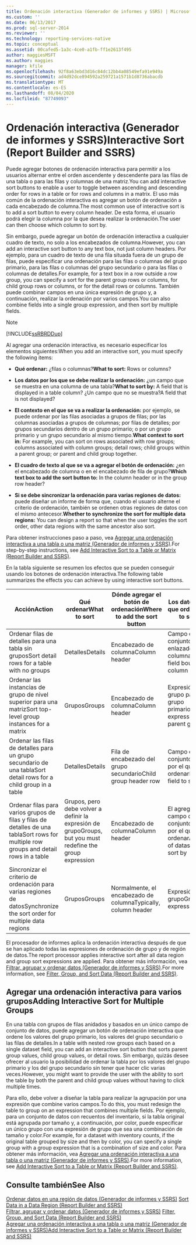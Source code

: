 ```yaml
---
title: Ordenación interactiva (Generador de informes y SSRS) | Microsoft Docs
ms.custom: ''
ms.date: 06/13/2017
ms.prod: sql-server-2014
ms.reviewer: ''
ms.technology: reporting-services-native
ms.topic: conceptual
ms.assetid: 00cafed5-1a3c-4ce0-a1fb-ff1e2613f495
author: maggiesMSFT
ms.author: maggies
manager: kfile
ms.openlocfilehash: 92f8a63ebd3d16c84dc12bb4a08549efa91e949a
ms.sourcegitcommit: ad4d92dce894592a259721a1571b1d8736abacdb
ms.translationtype: MT
ms.contentlocale: es-ES
ms.lasthandoff: 08/04/2020
ms.locfileid: "87749093"
---
```

# <a name="interactive-sort-report-builder-and-ssrs"></a><span data-ttu-id="e35e1-102">Ordenación interactiva (Generador de informes y SSRS)</span><span class="sxs-lookup"><span data-stu-id="e35e1-102">Interactive Sort (Report Builder and SSRS)</span></span>
  <span data-ttu-id="e35e1-103">Puede agregar botones de ordenación interactiva para permitir a los usuarios alternar entre el orden ascendente y descendente para las filas de una tabla o para las filas y columnas de una matriz.</span><span class="sxs-lookup"><span data-stu-id="e35e1-103">You can add interactive sort buttons to enable a user to toggle between ascending and descending order for rows in a table or for rows and columns in a matrix.</span></span> <span data-ttu-id="e35e1-104">El uso más común de la ordenación interactiva es agregar un botón de ordenación a cada encabezado de columna.</span><span class="sxs-lookup"><span data-stu-id="e35e1-104">The most common use of interactive sort is to add a sort button to every column header.</span></span> <span data-ttu-id="e35e1-105">De esta forma, el usuario podrá elegir la columna por la que desea realizar la ordenación.</span><span class="sxs-lookup"><span data-stu-id="e35e1-105">The user can then choose which column to sort by.</span></span>  
  
 <span data-ttu-id="e35e1-106">Sin embargo, puede agregar un botón de ordenación interactiva a cualquier cuadro de texto, no solo a los encabezados de columna.</span><span class="sxs-lookup"><span data-stu-id="e35e1-106">However, you can add an interactive sort button to any text box, not just column headers.</span></span> <span data-ttu-id="e35e1-107">Por ejemplo, para un cuadro de texto de una fila situada fuera de un grupo de filas, puede especificar una ordenación para las filas o columnas del grupo primario, para las filas o columnas del grupo secundario o para las filas o columnas de detalles.</span><span class="sxs-lookup"><span data-stu-id="e35e1-107">For example, for a text box in a row outside a row group, you can specify a sort for the parent group rows or columns, for child group rows or columns, or for the detail rows or columns.</span></span> <span data-ttu-id="e35e1-108">También puede combinar campos en una única expresión de grupo y, a continuación, realizar la ordenación por varios campos.</span><span class="sxs-lookup"><span data-stu-id="e35e1-108">You can also combine fields into a single group expression, and then sort by multiple fields.</span></span>  
  
> [!NOTE]  
>  [!INCLUDE[ssRBRDDup](../../includes/ssrbrddup-md.md)]  
  
 <span data-ttu-id="e35e1-109">Al agregar una ordenación interactiva, es necesario especificar los elementos siguientes:</span><span class="sxs-lookup"><span data-stu-id="e35e1-109">When you add an interactive sort, you must specify the following items:</span></span>  
  
-   <span data-ttu-id="e35e1-110">**Qué ordenar:** ¿filas o columnas?</span><span class="sxs-lookup"><span data-stu-id="e35e1-110">**What to sort:** Rows or columns?</span></span>  
  
-   <span data-ttu-id="e35e1-111">**Los datos por los que se debe realizar la ordenación:** ¿un campo que se muestra en una columna de una tabla?</span><span class="sxs-lookup"><span data-stu-id="e35e1-111">**What to sort by:** A field that is displayed in a table column?</span></span> <span data-ttu-id="e35e1-112">¿Un campo que no se muestra?</span><span class="sxs-lookup"><span data-stu-id="e35e1-112">A field that is not displayed?</span></span>  
  
-   <span data-ttu-id="e35e1-113">**El contexto en el que se va a realizar la ordenación:** por ejemplo, se puede ordenar por las filas asociadas a grupos de filas; por las columnas asociadas a grupos de columnas; por filas de detalles; por grupos secundarios dentro de un grupo primario; o por un grupo primario y un grupo secundario al mismo tiempo.</span><span class="sxs-lookup"><span data-stu-id="e35e1-113">**What context to sort in:** For example, you can sort on rows associated with row groups; columns associated with column groups; detail rows; child groups within a parent group; or parent and child group together.</span></span>  
  
-   <span data-ttu-id="e35e1-114">**El cuadro de texto al que se va a agregar el botón de ordenación:** ¿en el encabezado de columna o en el encabezado de fila de grupo?</span><span class="sxs-lookup"><span data-stu-id="e35e1-114">**Which text box to add the sort button to:** In the column header or in the group row header?</span></span>  
  
-   <span data-ttu-id="e35e1-115">**Si se debe sincronizar la ordenación para varias regiones de datos:** puede diseñar un informe de forma que, cuando el usuario alterne el criterio de ordenación, también se ordenen otras regiones de datos con el mismo antecesor.</span><span class="sxs-lookup"><span data-stu-id="e35e1-115">**Whether to synchronize the sort for multiple data regions:** You can design a report so that when the user toggles the sort order, other data regions with the same ancestor also sort.</span></span>  
  
 <span data-ttu-id="e35e1-116">Para obtener instrucciones paso a paso, vea [Agregar una ordenación interactiva a una tabla o una matriz &#40;Generador de informes y SSRS&#41;](add-interactive-sort-to-a-table-or-matrix-report-builder-and-ssrs.md).</span><span class="sxs-lookup"><span data-stu-id="e35e1-116">For step-by-step instructions, see [Add Interactive Sort to a Table or Matrix &#40;Report Builder and SSRS&#41;](add-interactive-sort-to-a-table-or-matrix-report-builder-and-ssrs.md).</span></span>  
  
 <span data-ttu-id="e35e1-117">En la tabla siguiente se resumen los efectos que se pueden conseguir usando los botones de ordenación interactiva.</span><span class="sxs-lookup"><span data-stu-id="e35e1-117">The following table summarizes the effects you can achieve by using interactive sort buttons.</span></span>  
  
|<span data-ttu-id="e35e1-118">Acción</span><span class="sxs-lookup"><span data-stu-id="e35e1-118">Action</span></span>|<span data-ttu-id="e35e1-119">Qué ordenar</span><span class="sxs-lookup"><span data-stu-id="e35e1-119">What to sort</span></span>|<span data-ttu-id="e35e1-120">Dónde agregar el botón de ordenación</span><span class="sxs-lookup"><span data-stu-id="e35e1-120">Where to add the sort button</span></span>|<span data-ttu-id="e35e1-121">Los datos por los que ordenar</span><span class="sxs-lookup"><span data-stu-id="e35e1-121">What to sort on</span></span>|<span data-ttu-id="e35e1-122">Ámbito de la ordenación</span><span class="sxs-lookup"><span data-stu-id="e35e1-122">Sort scope</span></span>|  
|------------|------------------|----------------------------------|---------------------|----------------|  
|<span data-ttu-id="e35e1-123">Ordenar filas de detalles para una tabla sin grupos</span><span class="sxs-lookup"><span data-stu-id="e35e1-123">Sort detail rows for a table with no groups</span></span>|<span data-ttu-id="e35e1-124">Detalles</span><span class="sxs-lookup"><span data-stu-id="e35e1-124">Details</span></span>|<span data-ttu-id="e35e1-125">Encabezado de columna</span><span class="sxs-lookup"><span data-stu-id="e35e1-125">Column header</span></span>|<span data-ttu-id="e35e1-126">Campo del conjunto de datos enlazado a esta columna</span><span class="sxs-lookup"><span data-stu-id="e35e1-126">Dataset field bound to this column</span></span>|<span data-ttu-id="e35e1-127">Región de datos</span><span class="sxs-lookup"><span data-stu-id="e35e1-127">Data region</span></span>|  
|<span data-ttu-id="e35e1-128">Ordenar las instancias de grupo de nivel superior para una matriz</span><span class="sxs-lookup"><span data-stu-id="e35e1-128">Sort top-level group instances for a matrix</span></span>|<span data-ttu-id="e35e1-129">Grupos</span><span class="sxs-lookup"><span data-stu-id="e35e1-129">Groups</span></span>|<span data-ttu-id="e35e1-130">Encabezado de columna</span><span class="sxs-lookup"><span data-stu-id="e35e1-130">Column header</span></span>|<span data-ttu-id="e35e1-131">Expresión de grupo para el grupo primario</span><span class="sxs-lookup"><span data-stu-id="e35e1-131">Group expression for parent group</span></span>|<span data-ttu-id="e35e1-132">Región de datos</span><span class="sxs-lookup"><span data-stu-id="e35e1-132">Data region</span></span>|  
|<span data-ttu-id="e35e1-133">Ordenar las filas de detalles para un grupo secundario de una tabla</span><span class="sxs-lookup"><span data-stu-id="e35e1-133">Sort detail rows for a child group in a table</span></span>|<span data-ttu-id="e35e1-134">Detalles</span><span class="sxs-lookup"><span data-stu-id="e35e1-134">Details</span></span>|<span data-ttu-id="e35e1-135">Fila de encabezado del grupo secundario</span><span class="sxs-lookup"><span data-stu-id="e35e1-135">Child group header row</span></span>|<span data-ttu-id="e35e1-136">Campo del conjunto de datos por el que ordenar</span><span class="sxs-lookup"><span data-stu-id="e35e1-136">Dataset field to sort by</span></span>|<span data-ttu-id="e35e1-137">Grupo secundario</span><span class="sxs-lookup"><span data-stu-id="e35e1-137">Child group</span></span>|  
|<span data-ttu-id="e35e1-138">Ordenar filas para varios grupos de filas y filas de detalles de una tabla</span><span class="sxs-lookup"><span data-stu-id="e35e1-138">Sort rows for multiple row groups and detail rows in a table</span></span>|<span data-ttu-id="e35e1-139">Grupos, pero debe volver a definir la expresión de grupo</span><span class="sxs-lookup"><span data-stu-id="e35e1-139">Groups, but you must redefine the group expression</span></span>|<span data-ttu-id="e35e1-140">Encabezado de columna</span><span class="sxs-lookup"><span data-stu-id="e35e1-140">Column header</span></span>|<span data-ttu-id="e35e1-141">El agregado del campo del conjunto de datos por el que se va ordenar</span><span class="sxs-lookup"><span data-stu-id="e35e1-141">Aggregate of dataset field to sort by</span></span>|<span data-ttu-id="e35e1-142">Región de datos</span><span class="sxs-lookup"><span data-stu-id="e35e1-142">Data region</span></span>|  
|<span data-ttu-id="e35e1-143">Sincronizar el criterio de ordenación para varias regiones de datos</span><span class="sxs-lookup"><span data-stu-id="e35e1-143">Synchronize the sort order for multiple data regions</span></span>|<span data-ttu-id="e35e1-144">Grupos</span><span class="sxs-lookup"><span data-stu-id="e35e1-144">Groups</span></span>|<span data-ttu-id="e35e1-145">Normalmente, el encabezado de columna</span><span class="sxs-lookup"><span data-stu-id="e35e1-145">Typically, column header</span></span>|<span data-ttu-id="e35e1-146">Expresión de grupo</span><span class="sxs-lookup"><span data-stu-id="e35e1-146">Group expression</span></span>|<span data-ttu-id="e35e1-147">Dataset</span><span class="sxs-lookup"><span data-stu-id="e35e1-147">Dataset</span></span>|  
  
 <span data-ttu-id="e35e1-148">El procesador de informes aplica la ordenación interactiva después de que se han aplicado todas las expresiones de ordenación de grupo y de región de datos.</span><span class="sxs-lookup"><span data-stu-id="e35e1-148">The report processor applies interactive sort after all data region and group sort expressions are applied.</span></span> <span data-ttu-id="e35e1-149">Para obtener más información, vea [Filtrar, agrupar y ordenar datos &#40;Generador de informes y SSRS&#41;](filter-group-and-sort-data-report-builder-and-ssrs.md).</span><span class="sxs-lookup"><span data-stu-id="e35e1-149">For more information, see [Filter, Group, and Sort Data &#40;Report Builder and SSRS&#41;](filter-group-and-sort-data-report-builder-and-ssrs.md).</span></span>  
  
## <a name="adding-interactive-sort-for-multiple-groups"></a><span data-ttu-id="e35e1-150">Agregar una ordenación interactiva para varios grupos</span><span class="sxs-lookup"><span data-stu-id="e35e1-150">Adding Interactive Sort for Multiple Groups</span></span>  
 <span data-ttu-id="e35e1-151">En una tabla con grupos de filas anidados y basados en un único campo de conjunto de datos, puede agregar un botón de ordenación interactiva que ordene los valores del grupo primario, los valores del grupo secundario o las filas de detalles.</span><span class="sxs-lookup"><span data-stu-id="e35e1-151">In a table with nested row groups each based on a single dataset field, you can add an interactive sort button that sorts parent group values, child group values, or detail rows.</span></span> <span data-ttu-id="e35e1-152">Sin embargo, quizás desee ofrecer al usuario la posibilidad de ordenar la tabla por los valores del grupo primario y los del grupo secundario sin tener que hacer clic varias veces.</span><span class="sxs-lookup"><span data-stu-id="e35e1-152">However, you might want to provide the user with the ability to sort the table by both the parent and child group values without having to click multiple times.</span></span>  
  
 <span data-ttu-id="e35e1-153">Para ello, debe volver a diseñar la tabla para realizar la agrupación por una expresión que combine varios campos.</span><span class="sxs-lookup"><span data-stu-id="e35e1-153">To do this, you must redesign the table to group on an expression that combines multiple fields.</span></span> <span data-ttu-id="e35e1-154">Por ejemplo, para un conjunto de datos con recuentos del inventario, si la tabla original está agrupada por tamaño y, a continuación, por color, puede especificar un único grupo con una expresión de grupo que sea una combinación de tamaño y color.</span><span class="sxs-lookup"><span data-stu-id="e35e1-154">For example, for a dataset with inventory counts, if the original table grouped by size and then by color, you can specify a single group with a group expression that is a combination of size and color.</span></span> <span data-ttu-id="e35e1-155">Para obtener más información, vea [Agregar una ordenación interactiva a una tabla o una matriz &#40;Generador de informes y SSRS&#41;](add-interactive-sort-to-a-table-or-matrix-report-builder-and-ssrs.md).</span><span class="sxs-lookup"><span data-stu-id="e35e1-155">For more information, see [Add Interactive Sort to a Table or Matrix &#40;Report Builder and SSRS&#41;](add-interactive-sort-to-a-table-or-matrix-report-builder-and-ssrs.md).</span></span>  
  
## <a name="see-also"></a><span data-ttu-id="e35e1-156">Consulte también</span><span class="sxs-lookup"><span data-stu-id="e35e1-156">See Also</span></span>  
 <span data-ttu-id="e35e1-157">[Ordenar datos en una región de datos &#40;Generador de informes y SSRS&#41;](sort-data-in-a-data-region-report-builder-and-ssrs.md) </span><span class="sxs-lookup"><span data-stu-id="e35e1-157">[Sort Data in a Data Region &#40;Report Builder and SSRS&#41;](sort-data-in-a-data-region-report-builder-and-ssrs.md) </span></span>  
 <span data-ttu-id="e35e1-158">[Filtrar, agrupar y ordenar datos &#40;Generador de informes y SSRS&#41;](filter-group-and-sort-data-report-builder-and-ssrs.md) </span><span class="sxs-lookup"><span data-stu-id="e35e1-158">[Filter, Group, and Sort Data &#40;Report Builder and SSRS&#41;](filter-group-and-sort-data-report-builder-and-ssrs.md) </span></span>  
 [<span data-ttu-id="e35e1-159">Agregar una ordenación interactiva a una tabla o una matriz &#40;Generador de informes y SSRS&#41;</span><span class="sxs-lookup"><span data-stu-id="e35e1-159">Add Interactive Sort to a Table or Matrix &#40;Report Builder and SSRS&#41;</span></span>](add-interactive-sort-to-a-table-or-matrix-report-builder-and-ssrs.md)  
  
  
